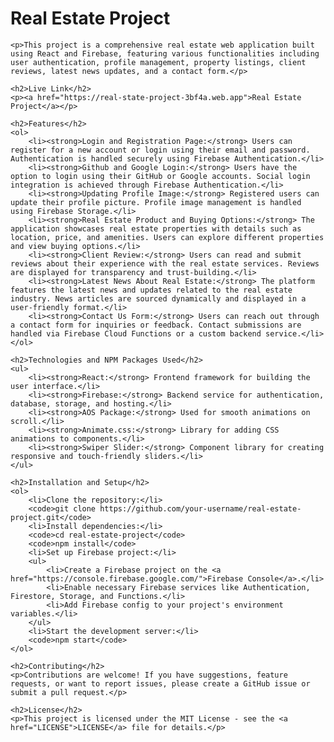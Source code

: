    <h1>Real Estate Project</h1>
    
    <p>This project is a comprehensive real estate web application built using React and Firebase, featuring various functionalities including user authentication, profile management, property listings, client reviews, latest news updates, and a contact form.</p>

    <h2>Live Link</h2>
    <p><a href="https://real-state-project-3bf4a.web.app">Real Estate Project</a></p>

    <h2>Features</h2>
    <ol>
        <li><strong>Login and Registration Page:</strong> Users can register for a new account or login using their email and password. Authentication is handled securely using Firebase Authentication.</li>
        <li><strong>Github and Google Login:</strong> Users have the option to login using their GitHub or Google accounts. Social login integration is achieved through Firebase Authentication.</li>
        <li><strong>Updating Profile Image:</strong> Registered users can update their profile picture. Profile image management is handled using Firebase Storage.</li>
        <li><strong>Real Estate Product and Buying Options:</strong> The application showcases real estate properties with details such as location, price, and amenities. Users can explore different properties and view buying options.</li>
        <li><strong>Client Review:</strong> Users can read and submit reviews about their experience with the real estate services. Reviews are displayed for transparency and trust-building.</li>
        <li><strong>Latest News About Real Estate:</strong> The platform features the latest news and updates related to the real estate industry. News articles are sourced dynamically and displayed in a user-friendly format.</li>
        <li><strong>Contact Us Form:</strong> Users can reach out through a contact form for inquiries or feedback. Contact submissions are handled via Firebase Cloud Functions or a custom backend service.</li>
    </ol>

    <h2>Technologies and NPM Packages Used</h2>
    <ul>
        <li><strong>React:</strong> Frontend framework for building the user interface.</li>
        <li><strong>Firebase:</strong> Backend service for authentication, database, storage, and hosting.</li>
        <li><strong>AOS Package:</strong> Used for smooth animations on scroll.</li>
        <li><strong>Animate.css:</strong> Library for adding CSS animations to components.</li>
        <li><strong>Swiper Slider:</strong> Component library for creating responsive and touch-friendly sliders.</li>
    </ul>

    <h2>Installation and Setup</h2>
    <ol>
        <li>Clone the repository:</li>
        <code>git clone https://github.com/your-username/real-estate-project.git</code>
        <li>Install dependencies:</li>
        <code>cd real-estate-project</code>
        <code>npm install</code>
        <li>Set up Firebase project:</li>
        <ul>
            <li>Create a Firebase project on the <a href="https://console.firebase.google.com/">Firebase Console</a>.</li>
            <li>Enable necessary Firebase services like Authentication, Firestore, Storage, and Functions.</li>
            <li>Add Firebase config to your project's environment variables.</li>
        </ul>
        <li>Start the development server:</li>
        <code>npm start</code>
    </ol>

    <h2>Contributing</h2>
    <p>Contributions are welcome! If you have suggestions, feature requests, or want to report issues, please create a GitHub issue or submit a pull request.</p>

    <h2>License</h2>
    <p>This project is licensed under the MIT License - see the <a href="LICENSE">LICENSE</a> file for details.</p>
